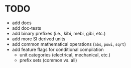 # TODO

- add docs
- add doc-tests
- add binary prefixes (i.e., kibi, mebi, gibi, etc.)
- add more SI derived units
- add common mathematical operations (`abs`, `powi`, `sqrt`)
- add feature flags for conditional compilation
  - unit categories (electrical, mechanical, etc.)
  - prefix sets (common vs. all)
